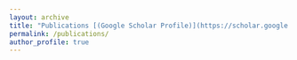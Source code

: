 ```yaml
---
layout: archive
title: "Publications [(Google Scholar Profile)](https://scholar.google.com/citations?user=Wb6BjIoAAAAJ&hl=en)"
permalink: /publications/
author_profile: true
---
```


